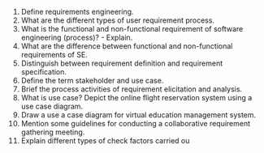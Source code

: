 1. Define requirements engineering.
2. What are the different types of user requirement process.
3. What is the functional and non-functional requirement of software engineering (process)? - Explain.
4. What are the difference between functional and non-functional requirements of SE.
5. Distinguish between requirement definition and requirement specification.
6. Define the term stakeholder and use case.
7. Brief the process activities of requirement elicitation and analysis.
8. What is use case? Depict the online flight reservation system using a use case diagram.
9. Draw a use a case diagram for virtual education management system.
10. Mention some guidelines for conducting a collaborative requirement gathering meeting.
11. Explain different types of check factors carried ou